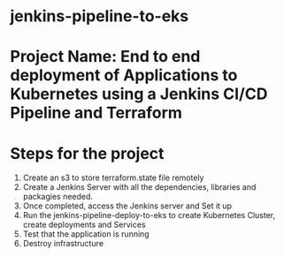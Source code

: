# jenkins-pipeline-to-eks
# Project Name: End to end deployment of Applications to Kubernetes using a Jenkins CI/CD Pipeline and Terraform
# Steps for the project

1. Create an s3 to store terraform.state file remotely
2. Create a Jenkins Server with all the dependencies, libraries and packagies needed.
3. Once completed, access the Jenkins server and Set it up
4. Run the jenkins-pipeline-deploy-to-eks to create Kubernetes Cluster, create deployments and Services
5. Test that the application is running 
6. Destroy infrastructure



